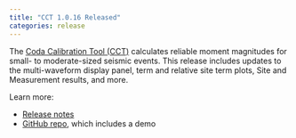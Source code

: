 ```yaml
---
title: "CCT 1.0.16 Released"
categories: release
---
```


The [Coda Calibration Tool (CCT)](https://github.com/LLNL/coda-calibration-tool) calculates reliable moment magnitudes for small- to moderate-sized seismic events. This release includes updates to the multi-waveform display panel, term and relative site term plots, Site and Measurement results, and more.

Learn more:
- [Release notes](https://github.com/LLNL/coda-calibration-tool/releases/tag/1.0.16)
- [GitHub repo](https://github.com/LLNL/coda-calibration-tool), which includes a demo
